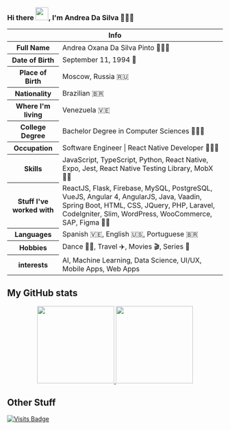 ### Hi there <img src="https://raw.githubusercontent.com/MartinHeinz/MartinHeinz/master/wave.gif" width="30px">, I'm Andrea Da Silva 👩🏽‍💻

<table>
<thead>
<tr>
<th colspan="2">Info</th>
</tr>
</thead>
<tbody>
<tr><th scope='row'>Full Name</th><td>Andrea Oxana Da Silva Pinto 👩🏽‍💻</td></tr>
<tr><th scope='row'>Date of Birth</th><td><time datetime="1994-09-11">September 11, 1994 🎂</time></td></tr>
<tr><th scope='row'>Place of Birth</th><td>Moscow, Russia 🇷🇺</td></tr>
<tr><th scope='row'>Nationality</th><td>Brazilian 🇧🇷</td></tr>
<tr><th scope='row'>Where I'm living</th><td>Venezuela 🇻🇪</td></tr>
<tr><th scope='row'>College Degree</th><td>Bachelor Degree in Computer Sciences 👩🏽‍🎓</td></tr>
<tr><th scope='row'>Occupation</th><td>Software Engineer | React Native Developer 👩🏽‍💻</td></tr>
<tr><th scope='row'>Skills</th><td>JavaScript, TypeScript, Python, React Native, Expo, Jest, React Native Testing Library, MobX 🥷🏽</td></tr>
<tr><th scope='row'>Stuff I've worked with</th><td>ReactJS, Flask, Firebase, MySQL, PostgreSQL, VueJS, Angular 4, AngularJS, Java, Vaadin, Spring Boot, HTML, CSS, JQuery, PHP, Laravel, CodeIgniter, Slim, WordPress, WooCommerce, SAP, Figma 🏋🏽</td></tr>
<tr><th scope='row'>Languages</th><td>Spanish 🇻🇪, English 🇺🇸, Portuguese 🇧🇷</td></tr>
<tr><th scope='row'>Hobbies</th><td>Dance 💃🏽, Travel ✈️, Movies 🎬, Series 🍿</td></tr>
<tr><th scope='row'>interests</th><td>AI, Machine Learning, Data Science, UI/UX, Mobile Apps, Web Apps</td></tr>
</tbody>
</table>

## My GitHub stats

<p align="center">
  <a href="https://github.com/andreaintech">
    <img height="180em" src="https://github-readme-stats-eight-theta.vercel.app/api?username=andreaintech&show_icons=true&theme=buefy&count_private=true"/>
    <img height="180em" src="https://github-readme-stats-eight-theta.vercel.app/api/top-langs/?username=andreaintech&layout=compact&langs_count=8&theme=buefy&count_private=true"/>
  </a>  
</p>

## Other Stuff

[![Visits Badge](https://badges.strrl.dev/visits/andreaintech/andreaintech?style=for-the-badge&color=8f72dd)](https://badges.strrl.dev)

<!--
**andreaintech/andreaintech** is a ✨ _special_ ✨ repository because its `README.md` (this file) appears on your GitHub profile.

Here are some ideas to get you started:

- 🔭 I’m currently working on ...
- 🌱 I’m currently learning ...
- 👯 I’m looking to collaborate on ...
- 🤔 I’m looking for help with ...
- 💬 Ask me about ...
- 📫 How to reach me: ...
- 😄 Pronouns: ...
- ⚡ Fun fact: ...
-->
